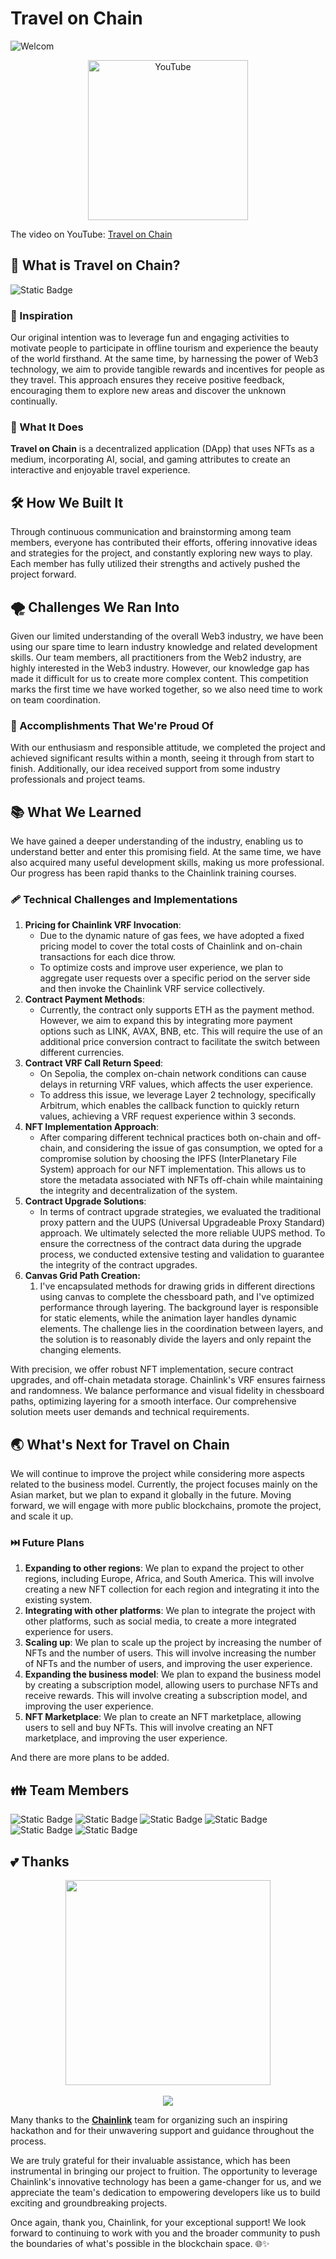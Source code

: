 # Travel on Chain

![Welcom](https://www.yunique.top/upload/HomePageChainlinkCps.png)


<p align="center">
  <a href="https://youtu.be/iH6rStbv27Q" target="_blank">
    <img alt="YouTube" src="https://img.shields.io/badge/youtube-white?style=for-the-badge&logo=youtube&logoColor=F41C0C" width="256">
  </a>

</p>

The video on YouTube: [Travel on Chain](https://youtu.be/iH6rStbv27Q)

## 🛬 What is Travel on Chain?

![Static Badge](https://img.shields.io/badge/Travel%20on%20Chain-%2355AF58?style=for-the-badge&logo=chainlink&label=Chainlink&labelColor=%23375BD2)

### 🌟 Inspiration

Our original intention was to leverage fun and engaging activities to motivate people to participate in offline tourism and experience the beauty of the world firsthand. At the same time, by harnessing the power of Web3 technology, we aim to provide tangible rewards and incentives for people as they travel. This approach ensures they receive positive feedback, encouraging them to explore new areas and discover the unknown continually.

### 🚀 What It Does

**Travel on Chain** is a decentralized application (DApp) that uses NFTs as a medium, incorporating AI, social, and gaming attributes to create an interactive and enjoyable travel experience.

## 🛠️ How We Built It

Through continuous communication and brainstorming among team members, everyone has contributed their efforts, offering innovative ideas and strategies for the project, and constantly exploring new ways to play. Each member has fully utilized their strengths and actively pushed the project forward.

## 🌪️ Challenges We Ran Into

Given our limited understanding of the overall Web3 industry, we have been using our spare time to learn industry knowledge and related development skills. Our team members, all practitioners from the Web2 industry, are highly interested in the Web3 industry. However, our knowledge gap has made it difficult for us to create more complex content. This competition marks the first time we have worked together, so we also need time to work on team coordination.

### 🎉 Accomplishments That We're Proud Of

With our enthusiasm and responsible attitude, we completed the project and achieved significant results within a month, seeing it through from start to finish. Additionally, our idea received support from some industry professionals and project teams.

## 📚 What We Learned

We have gained a deeper understanding of the industry, enabling us to understand better and enter this promising field. At the same time, we have also acquired many useful development skills, making us more professional. Our progress has been rapid thanks to the Chainlink training courses.

### 🩹 Technical Challenges and Implementations

1. **Pricing for Chainlink VRF Invocation**:
   - Due to the dynamic nature of gas fees, we have adopted a fixed pricing model to cover the total costs of Chainlink and on-chain transactions for each dice throw.
   - To optimize costs and improve user experience, we plan to aggregate user requests over a specific period on the server side and then invoke the Chainlink VRF service collectively.
2. **Contract Payment Methods**:
   - Currently, the contract only supports ETH as the payment method. However, we aim to expand this by integrating more payment options such as LINK, AVAX, BNB, etc. This will require the use of an additional price conversion contract to facilitate the switch between different currencies.
3. **Contract VRF Call Return Speed**:
   - On Sepolia, the complex on-chain network conditions can cause delays in returning VRF values, which affects the user experience.
   - To address this issue, we leverage Layer 2 technology, specifically Arbitrum, which enables the callback function to quickly return values, achieving a VRF request experience within 3 seconds.
4. **NFT Implementation Approach**:
   - After comparing different technical practices both on-chain and off-chain, and considering the issue of gas consumption, we opted for a compromise solution by choosing the IPFS (InterPlanetary File System) approach for our NFT implementation. This allows us to store the metadata associated with NFTs off-chain while maintaining the integrity and decentralization of the system.
5. **Contract Upgrade Solutions**:
   - In terms of contract upgrade strategies, we evaluated the traditional proxy pattern and the UUPS (Universal Upgradeable Proxy Standard) approach. We ultimately selected the more reliable UUPS method. To ensure the correctness of the contract data during the upgrade process, we conducted extensive testing and validation to guarantee the integrity of the contract upgrades.
6. **Canvas Grid Path Creation:**
   1. I've encapsulated methods for drawing grids in different directions using canvas to complete the chessboard path, and I've optimized performance through layering. The background layer is responsible for static elements, while the animation layer handles dynamic elements. The challenge lies in the coordination between layers, and the solution is to reasonably divide the layers and only repaint the changing elements.

With precision, we offer robust NFT implementation, secure contract upgrades, and off-chain metadata storage. Chainlink's VRF ensures fairness and randomness. We balance performance and visual fidelity in chessboard paths, optimizing layering for a smooth interface. Our comprehensive solution meets user demands and technical requirements.


## 🌏 What's Next for Travel on Chain

We will continue to improve the project while considering more aspects related to the business model. Currently, the project focuses mainly on the Asian market, but we plan to expand it globally in the future. Moving forward, we will engage with more public blockchains, promote the project, and scale it up.

### ⏭️ Future Plans

1. **Expanding to other regions**: We plan to expand the project to other regions, including Europe, Africa, and South America. This will involve creating a new NFT collection for each region and integrating it into the existing system.
2. **Integrating with other platforms**: We plan to integrate the project with other platforms, such as social media, to create a more integrated experience for users.
3. **Scaling up**: We plan to scale up the project by increasing the number of NFTs and the number of users. This will involve increasing the number of NFTs and the number of users, and improving the user experience.
4. **Expanding the business model**: We plan to expand the business model by creating a subscription model, allowing users to purchase NFTs and receive rewards. This will involve creating a subscription model, and improving the user experience.
5. **NFT Marketplace**: We plan to create an NFT marketplace, allowing users to sell and buy NFTs. This will involve creating an NFT marketplace, and improving the user experience.

And there are more plans to be added.

## 👪 Team Members

![Static Badge](https://img.shields.io/badge/James-AF8260?style=for-the-badge)
![Static Badge](https://img.shields.io/badge/Yaco-7BC9FF?style=for-the-badge)
![Static Badge](https://img.shields.io/badge/Zitian-9CAFAA?style=for-the-badge)
![Static Badge](https://img.shields.io/badge/Unic-7EA1FF?style=for-the-badge&link=www.yunique.top)
![Static Badge](https://img.shields.io/badge/Rhys-F2C18D?style=for-the-badge)
![Static Badge](https://img.shields.io/badge/Lewis-9BB0C1?style=for-the-badge)

## 💕 Thanks

<p align="center">
   <a href="https://chain.link">
    <img src="https://cdn.prod.website-files.com/5f6b7190899f41fb70882d08/665705c1f3833b5b5d8f4ffb_logo-chainlink-blue.svg"  width="328"/>
  </a>
  <br>
  <br>
  <a href="https://skillicons.dev">
    <img src="https://skillicons.dev/icons?i=git,solidity,go,vscode,linux,photoshop,premiere,typescript,javascript,figma" />
  </a>
</p>

Many thanks to the [**Chainlink**](https://chain.link/) team for organizing such an inspiring hackathon and for their unwavering support and guidance throughout the process.

We are truly grateful for their invaluable assistance, which has been instrumental in bringing our project to fruition.
The opportunity to leverage Chainlink's innovative technology has been a game-changer for us, and we appreciate the team's dedication to empowering developers like us to build exciting and groundbreaking projects.

Once again, thank you, Chainlink, for your exceptional support! We look forward to continuing to work with you and the broader community to push the boundaries of what's possible in the blockchain space. 🌐✨
